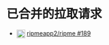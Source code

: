 # 已合并的拉取请求

- <img src="https://api.iconify.design/devicon/java-wordmark.svg" width="20" height="20" style="vertical-align: middle;"> [ripmeapp2/ripme #189](https://github.com/ripmeapp2/ripme/pull/189)
